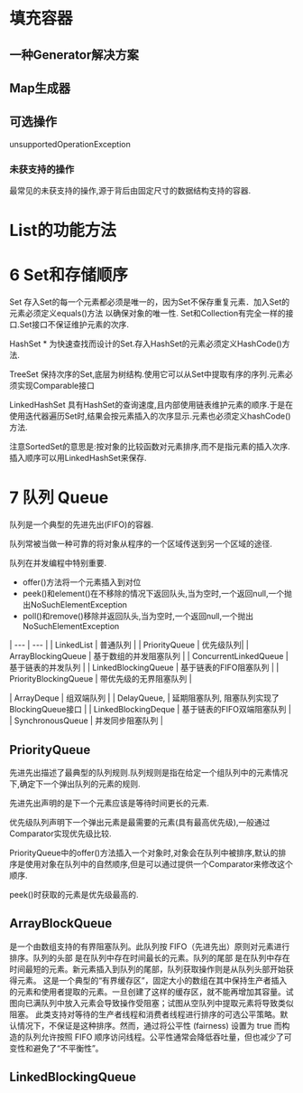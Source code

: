 
# 填充容器

## 一种Generator解决方案

## Map生成器

## 可选操作

unsupportedOperationException

### 未获支持的操作

最常见的未获支持的操作,源于背后由固定尺寸的数据结构支持的容器.

# List的功能方法

# 6 Set和存储顺序

Set             存入Set的每一个元素都必须是唯一的，因为Set不保存重复元素．加入Set的元素必须定义equals()方法
                以确保对象的唯一性. Set和Collection有完全一样的接口.Set接口不保证维护元素的次序.
                
HashSet *       为快速查找而设计的Set.存入HashSet的元素必须定义HashCode()方法.

TreeSet         保持次序的Set,底层为树结构.使用它可以从Set中提取有序的序列.元素必须实现Comparable接口

LinkedHashSet   具有HashSet的查询速度,且内部使用链表维护元素的顺序.于是在使用迭代器遍历Set时,结果会按元素插入的次序显示.元素也必须定义hashCode()方法.

注意SortedSet的意思是:按对象的比较函数对元素排序,而不是指元素的插入次序.插入顺序可以用LinkedHashSet来保存.

# 7 队列 Queue

队列是一个典型的先进先出(FIFO)的容器.

队列常被当做一种可靠的将对象从程序的一个区域传送到另一个区域的途径.

队列在并发编程中特别重要.

- offer()方法将一个元素插入到对位
- peek()和element()在不移除的情况下返回队头,当为空时,一个返回null,一个抛出NoSuchElementException
- poll()和remove()移除并返回队头,当为空时,一个返回null,一个抛出NoSuchElementException


| --- | --- |
| LinkedList | 普通队列 |
| PriorityQueue | 优先级队列| 
| ArrayBlockingQueue | 基于数组的并发阻塞队列 | 
| ConcurrentLinkedQueue | 基于链表的并发队列 | 
| LinkedBlockingQueue | 基于链表的FIFO阻塞队列 | 
| PriorityBlockingQueue | 带优先级的无界阻塞队列 |
 
| ArrayDeque | 组双端队列 | 
| DelayQueue, | 延期阻塞队列, 阻塞队列实现了BlockingQueue接口 | 
| LinkedBlockingDeque | 基于链表的FIFO双端阻塞队列 | 
| SynchronousQueue | 并发同步阻塞队列 |  

## PriorityQueue

先进先出描述了最典型的队列规则.队列规则是指在给定一个组队列中的元素情况下,确定下一个弹出队列的元素的规则.

先进先出声明的是下一个元素应该是等待时间更长的元素.

优先级队列声明下一个弹出元素是最需要的元素(具有最高优先级),一般通过Comparator实现优先级比较.

PriorityQueue中的offer()方法插入一个对象时,对象会在队列中被排序,默认的排序是使用对象在队列中的自然顺序,但是可以通过提供一个Comparator来修改这个顺序.

peek()时获取的元素是优先级最高的.

## ArrayBlockQueue

是一个由数组支持的有界阻塞队列。此队列按 FIFO（先进先出）原则对元素进行排序。队列的头部 是在队列中存在时间最长的元素。队列的尾部 是在队列中存在时间最短的元素。新元素插入到队列的尾部，队列获取操作则是从队列头部开始获得元素。 
这是一个典型的“有界缓存区”，固定大小的数组在其中保持生产者插入的元素和使用者提取的元素。一旦创建了这样的缓存区，就不能再增加其容量。试图向已满队列中放入元素会导致操作受阻塞；试图从空队列中提取元素将导致类似阻塞。 
此类支持对等待的生产者线程和消费者线程进行排序的可选公平策略。默认情况下，不保证是这种排序。然而，通过将公平性 (fairness) 设置为 true 而构造的队列允许按照 FIFO 顺序访问线程。公平性通常会降低吞吐量，但也减少了可变性和避免了“不平衡性”。


## LinkedBlockingQueue